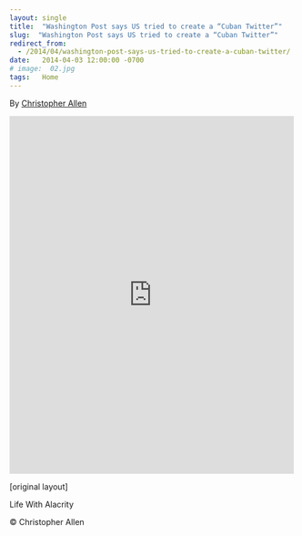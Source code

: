 ```yaml
---
layout: single
title:  "Washington Post says US tried to create a “Cuban Twitter”"
slug:  "Washington Post says US tried to create a “Cuban Twitter”"
redirect_from:
  - /2014/04/washington-post-says-us-tried-to-create-a-cuban-twitter/
date:   2014-04-03 12:00:00 -0700
# image:  02.jpg
tags:   Home
---
```


By [Christopher Allen](/lwa/about)

<iframe src="https://www.facebook.com/plugins/post.php?href=https%3A%2F%2Fwww.facebook.com%2FChristopherRayAllen%2Fposts%2F10152329095945540&show_text=true&width=500" width="500" height="628" style="border:none;overflow:hidden" scrolling="no" frameborder="0" allowfullscreen="true" allow="autoplay; clipboard-write; encrypted-media; picture-in-picture; web-share"></iframe>


[original layout]

Life With Alacrity

© Christopher Allen